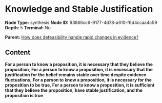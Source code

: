 # Knowledge and Stable Justification

**Node Type:** synthesis
**Node ID:** 93866cc6-9177-4d78-a610-f6d4ccaa4c59
**Depth:** 5
**Terminal:** No

**Parent:** [How does defeasibility handle rapid changes in evidence?](how-does-defeasibility-handle-rapid-changes-in-evidence-antithesis-9bb88f4e-9355-4b47-916d-75ed3e7ed306.md)

## Content

**For a person to know a proposition, it is necessary that they believe the proposition**, **For a person to know a proposition, it is necessary that the justification for the belief remains stable over time despite evidence fluctuations**, **For a person to know a proposition, it is necessary for the proposition to be true**, **For a person to know a proposition, it is sufficient that they believe the proposition, have stable justification, and the proposition is true**
